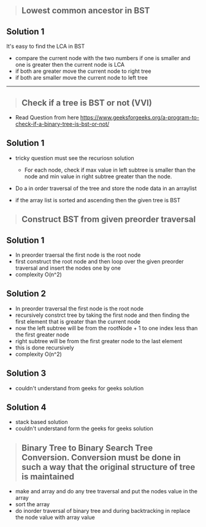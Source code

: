 > ## Lowest common ancestor in BST

## Solution 1

It's easy to find the LCA in BST
- compare the current node with the two numbers if one is smaller and one is greater then the current node is LCA
- if both are greater move the current node to right tree
- if both are smaller move the current node to left tree

----

> ## Check if a tree is BST or not (VVI)

- Read Question from here https://www.geeksforgeeks.org/a-program-to-check-if-a-binary-tree-is-bst-or-not/

## Solution 1

- tricky question must see the recuriosn solution
   - For each node, check if max value in left subtree is smaller than the node and min value in right subtree greater than the node.


- Do a in order traversal of the tree and store the node data in an arraylist
- if the array list is sorted and ascending then the given tree is BST 




> ## Construct BST from given preorder traversal

## Solution 1
- In preorder traersal the first node is the root node
- first construct the root node and then loop over the given preorder traversal and insert the nodes one by one
- complexity O(n^2)

## Solution 2
- In preorder traversal the first node is the root node
- recursively constrct tree by taking the first node and then finding the first element that is greater than the current node
- now the left subtree will be from the rootNode + 1 to one index less than the first greater node
- right subtree will be from the first greater node to the last element
- this is done recursively
- complexity O(n^2)

## Solution 3
- couldn't understand from geeks for geeks solution

## Solution 4
- stack based solution
- couldn't understand form the geeks for geeks solution

> ## Binary Tree to Binary Search Tree Conversion. Conversion must be done in such a way that the original structure of tree is maintained
- make and array and do any tree traversal and put the nodes value in the array
- sort the array
- do inorder traversal of binary tree and during backtracking in replace the node value with array value







